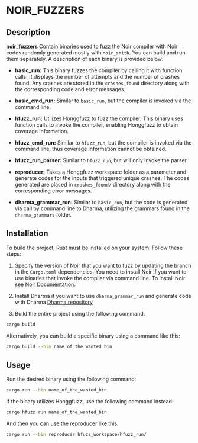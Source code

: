 # NOIR_FUZZERS

## Description
**noir_fuzzers** Contain binaries used to fuzz the Noir compiler with Noir codes randomly generated mostly with `noir_smith`. You can build and run them separately. A description of each binary is provided below:

- **basic_run:** This binary fuzzes the compiler by calling it with function calls. It displays the number of attempts and the number of crashes found. Any crashes are stored in the `crashes_found` directory along with the corresponding code and error messages.

- **basic_cmd_run:** Similar to `basic_run`, but the compiler is invoked via the command line.

- **hfuzz_run:** Utilizes Honggfuzz to fuzz the compiler. This binary uses function calls to invoke the compiler, enabling Honggfuzz to obtain coverage information.

- **hfuzz_cmd_run:** Similar to `hfuzz_run`, but the compiler is invoked via the command line, thus coverage information cannot be obtained.

- **hfuzz_run_parser:** Similar to `hfuzz_run`, but will only invoke the parser.

- **reproducer:** Takes a Honggfuzz workspace folder as a parameter and generate codes for the inputs that triggered unique crashes. The codes generated are placed in `crashes_found/` directory along with the corresponding error messages.

- **dharma_grammar_run:** Similar to `basic_run`, but the code is generated via call by command line to Dharma, utilizing the grammars found in the `dharma_grammars` folder.

## Installation
To build the project, Rust must be installed on your system. Follow these steps:

1. Specify the version of Noir that you want to fuzz by updating the branch in the `Cargo.toml` dependencies. You need to install Noir if you want to use binaries that invoke the compiler via command line. To install Noir see [Noir Documentation](https://noir-lang.org/docs/getting_started/installation/).

2. Install Dharma if you want to use `dharma_grammar_run` and generate code with Dharma [Dharma repository](https://github.com/posidron/dharma)

3. Build the entire project using the following command:
```bash
cargo build
```

Alternatively, you can build a specific binary using a command like this:
```bash
cargo build --bin name_of_the_wanted_bin
```

## Usage
Run the desired binary using the following command:
```bash
cargo run --bin name_of_the_wanted_bin
```

If the binary utilizes Honggfuzz, use the following command instead:
```bash
cargo hfuzz run name_of_the_wanted_bin
```
And then you can use the reproducer like this:
```bash
cargo run --bin reproducer hfuzz_workspace/hfuzz_run/
```